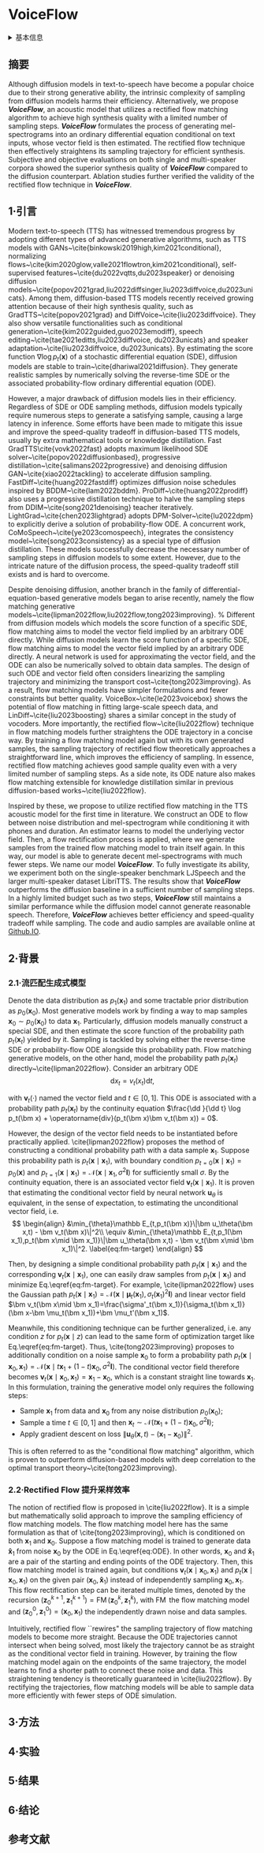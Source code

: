 # VoiceFlow

<details>
<summary>基本信息</summary>

- 标题: "VoiceFlow: Efficient Text-to-Speech with Rectified Flow Matching"
- 作者:
  - 01 Yiwei Guo (X-LANCE Lab, Shanghai Jiao Tong University, China)
  - 02 Chenpeng Du (X-LANCE Lab, Shanghai Jiao Tong University, China)
  - 03 Ziyang Ma (X-LANCE Lab, Shanghai Jiao Tong University, China)
  - 04 Xie Chen (X-LANCE Lab, Shanghai Jiao Tong University, China)
  - 05 Kai Yu (X-LANCE Lab, Shanghai Jiao Tong University, China)
- 链接:
  - [ArXiv](https://arxiv.org/abs/2309.05027)
  - [Publication](https://doi.org/10.1109/ICASSP48485.2024.10445948)
  - [Github](https://github.com/X-LANCE/VoiceFlow-TTS)
  - [Demo](https://cantabile-kwok.github.io/VoiceFlow/)
- 文件:
  - [ArXiv v2](_PDF/2024.01.16_2309.05027v2__VoiceFlow__Efficient_Text-to-Speech_with_Rectified_Flow_Matching.pdf)
  - [ArXiv v3](_PDF/2024.09.01_2309.05027v3__VoiceFlow__Efficient_Text-to-Speech_with_Rectified_Flow_Matching.pdf)
  - [Publication] #TODO

</details>

## 摘要

Although diffusion models in text-to-speech have become a popular choice due to their strong generative ability, the intrinsic complexity of sampling from diffusion models harms their efficiency.
Alternatively, we propose ***VoiceFlow***, an acoustic model that utilizes a rectified flow matching algorithm to achieve high synthesis quality with a limited number of sampling steps.
***VoiceFlow*** formulates the process of generating mel-spectrograms into an ordinary differential equation conditional on text inputs, whose vector field is then estimated.
The rectified flow technique then effectively straightens its sampling trajectory for efficient synthesis.
Subjective and objective evaluations on both single and multi-speaker corpora showed the superior synthesis quality of ***VoiceFlow*** compared to the diffusion counterpart.
Ablation studies further verified the validity of the rectified flow technique in ***VoiceFlow***.

## 1·引言

Modern text-to-speech (TTS) has witnessed tremendous progress by adopting different types of advanced generative algorithms, such as TTS models with GANs~\cite{binkowski2019high,kim2021conditional}, normalizing flows~\cite{kim2020glow,valle2021flowtron,kim2021conditional}, self-supervised features~\cite{du2022vqtts,du2023speaker} or denoising diffusion models~\cite{popov2021grad,liu2022diffsinger,liu2023diffvoice,du2023unicats}.
Among them, diffusion-based TTS models recently received growing attention because of their high synthesis quality, such as GradTTS~\cite{popov2021grad} and DiffVoice~\cite{liu2023diffvoice}.
They also show versatile functionalities such as conditional generation~\cite{kim2022guided,guo2023emodiff}, speech editing~\cite{tae2021editts,liu2023diffvoice, du2023unicats} and speaker adaptation~\cite{liu2023diffvoice, du2023unicats}.
By estimating the score function $\nabla \log p_t(\bm x)$ of a stochastic differential equation (SDE), diffusion models are stable to train~\cite{dhariwal2021diffusion}.
They generate realistic samples by numerically solving the reverse-time SDE or the associated probability-flow ordinary differential equation (ODE).

However, a major drawback of diffusion models lies in their efficiency.
Regardless of SDE or ODE sampling methods, diffusion models typically require numerous steps to generate a satisfying sample, causing a large latency in inference.
Some efforts have been made to mitigate this issue and improve the speed-quality tradeoff in diffusion-based TTS models, usually by extra mathematical tools or knowledge distillation.
Fast GradTTS\cite{vovk2022fast} adopts maximum likelihood SDE solver~\cite{popov2022diffusionbased}, progressive distillation~\cite{salimans2022progressive} and denoising diffusion GAN~\cite{xiao2022tackling} to accelerate diffusion sampling.
FastDiff~\cite{huang2022fastdiff} optimizes diffusion noise schedules inspired by BDDM~\cite{lam2022bddm}.
ProDiff~\cite{huang2022prodiff} also uses a progressive distillation technique to halve the sampling steps from DDIM~\cite{song2021denoising} teacher iteratively.
LightGrad~\cite{chen2023lightgrad} adopts DPM-Solver~\cite{lu2022dpm} to explicitly derive a solution of probability-flow ODE.
A concurrent work, CoMoSpeech~\cite{ye2023comospeech}, integrates the consistency model~\cite{song2023consistency} as a special type of diffusion distillation.
These models successfully decrease the necessary number of sampling steps in diffusion models to some extent.
However, due to the intricate nature of the diffusion process, the speed-quality tradeoff still exists and is hard to overcome.

Despite denoising diffusion, another branch in the family of differential-equation-based generative models began to arise recently, namely the flow matching generative models~\cite{lipman2022flow,liu2022flow,tong2023improving}.
% Different from diffusion models which models the score function of a specific SDE, flow matching aims to model the vector field implied by an arbitrary ODE directly.
While diffusion models learn the score function of a specific SDE, flow matching aims to model the vector field implied by an arbitrary ODE directly.
A neural network is used for approximating the vector field, and the ODE can also be numerically solved to obtain data samples.
The design of such ODE and vector field often considers linearizing the sampling trajectory and minimizing the transport cost~\cite{tong2023improving}.
As a result, flow matching models have simpler formulations and fewer constraints but better quality.
VoiceBox~\cite{le2023voicebox} shows the potential of flow matching in fitting large-scale speech data, and LinDiff~\cite{liu2023boosting} shares a similar concept in the study of vocoders.
More importantly, the rectified flow~\cite{liu2022flow} technique in flow matching models further straightens the ODE trajectory in a concise way.
By training a flow matching model again but with its own generated samples, the sampling trajectory of rectified flow theoretically approaches a straightforward line, which improves the efficiency of sampling.
In essence, rectified flow matching achieves good sample quality even with a very limited number of sampling steps.
As a side note, its ODE nature also makes flow matching extensible for knowledge distillation similar in previous diffusion-based works~\cite{liu2022flow}.

Inspired by these, we propose to utilize rectified flow matching in the TTS acoustic model for the first time in literature.
We construct an ODE to flow between noise distribution and mel-spectrogram while conditioning it with phones and duration.
An estimator learns to model the underlying vector field.
Then, a flow rectification process is applied, where we generate samples from the trained flow matching model to train itself again.
In this way, our model is able to generate decent mel-spectrograms with much fewer steps.
We name our model ***VoiceFlow***.
To fully investigate its ability, we experiment both on the single-speaker benchmark LJSpeech and the larger multi-speaker dataset LibriTTS.
The results show that ***VoiceFlow*** outperforms the diffusion baseline in a sufficient number of sampling steps.
In a highly limited budget such as two steps, ***VoiceFlow*** still maintains a similar performance while the diffusion model cannot generate reasonable speech.
Therefore, ***VoiceFlow*** achieves better efficiency and speed-quality tradeoff while sampling.
The code and audio samples are available online at [Github.IO](https://cantabile-kwok.github.io/VoiceFlow).

## 2·背景

### 2.1·流匹配生成式模型

Denote the data distribution as $p_1(\bm x_1)$ and some tractable prior distribution as $p_0(\bm x_0)$.
Most generative models work by finding a way to map samples $\bm x_0\sim p_0(\bm x_0)$ to data $\bm x_1$.
Particularly, diffusion models manually construct a special SDE, and then estimate the score function of the probability path $p_t(\bm x_t)$ yielded by it.
Sampling is tackled by solving either the reverse-time SDE or probability-flow ODE alongside this probability path.
Flow matching generative models, on the other hand, model the probability path $p_t(\bm x_t)$ directly~\cite{lipman2022flow}.
Consider an arbitrary ODE
$$
\text{d}x_t = v_t (x_t)\text{d}t,
\tag{01}
$$

with $\bm v_t(\cdot)$ named the vector field and $t\in[0,1]$.
This ODE is associated with a probability path $p_t(\bm x_t)$ by the continuity equation $\frac{\dd }{\dd t} \log p_t(\bm x) + \operatorname{div}(p_t(\bm x)\bm v_t(\bm x)) = 0$.

However, the design of the vector field needs to be instantiated before practically applied.
\cite{lipman2022flow} proposes the method of constructing a conditional probability path with a data sample $\bm x_1$.
Suppose this probability path is $p_t(\bm x\mid \bm x_1)$, with boundary condition $p_{t=0}(\bm x\mid \bm x_1) = p_0(\bm x)$ and $p_{t=1}(\bm x\mid\bm x_1) = \mathcal N(\bm x\mid \bm x_1, \sigma^2\bm I)$ for sufficiently small $\sigma$.
By the continuity equation, there is an associated vector field $\bm v_t(\bm x\mid \bm x_1)$.
It is proven that estimating the conditional vector field by neural network $\bm u_\theta$ is equivalent, in the sense of expectation, to estimating the unconditional vector field, i.e.
$$
\begin{align}
    &\min_{\theta}\mathbb E_{t,p_t(\bm x)}\|\bm u_\theta(\bm x,t) - \bm v_t(\bm x)\|^2\\
    \equiv &\min_{\theta}\mathbb E_{t,p_1(\bm x_1),p_t(\bm x\mid \bm x_1)}\|\bm u_\theta(\bm x,t) - \bm v_t(\bm x\mid \bm x_1)\|^2.
    \label{eq:fm-target}
\end{align}
$$

Then, by designing a simple conditional probability path $p_t(\bm x\mid \bm x_1)$ and the corresponding $\bm v_t(\bm x\mid \bm x_1)$, one can easily draw samples from $p_t(\bm x\mid \bm x_1)$ and minimize Eq.\eqref{eq:fm-target}.
For example, \cite{lipman2022flow} uses the Gaussian path $p_t(\bm x\mid \bm x_1)=\mathcal N(\bm x\mid \bm \mu_t(\bm x_1),\sigma_t(\bm x_1)^2\bm I)$ and linear vector field $\bm v_t(\bm x\mid \bm x_1)=\frac{\sigma'_t(\bm x_1)}{\sigma_t(\bm x_1)}(\bm x-\bm \mu_t(\bm x_1))+\bm \mu_t'(\bm x_1)$.

Meanwhile, this conditioning technique can be further generalized, i.e. any condition $z$ for $p_t(\bm x\mid z)$ can lead to the same form of optimization target like Eq.\eqref{eq:fm-target}.
Thus, \cite{tong2023improving} proposes to additionally condition on a noise sample $\bm x_0$ to form a probability path $p_t(\bm x\mid \bm x_0, \bm x_1)=\mathcal N(\bm x\mid t\bm x_1 + (1-t)\bm x_0, \sigma^2 \bm I)$.
The conditional vector field therefore becomes $\bm v_t(\bm x\mid \bm x_0, \bm x_1)=\bm x_1-\bm x_0$, which is a constant straight line towards $\bm x_1$.
In this formulation, training the generative model only requires the following steps:
- Sample $\bm x_1$ from data and $\bm x_0$ from any noise distribution $p_0(\bm x_0)$;
- Sample a time $t\in[0,1]$ and then $\bm x_t \sim \mathcal N(t\bm x_1 + (1-t)\bm x_0, \sigma^2 \bm I)$;
- Apply gradient descent on loss $\|\bm u_\theta(\bm x,t) - (\bm x_1 - \bm x_0)\|^2$.

This is often referred to as the "conditional flow matching" algorithm, which is proven to outperform diffusion-based models with deep correlation to the optimal transport theory~\cite{tong2023improving}.

### 2.2·Rectified Flow 提升采样效率

The notion of rectified flow is proposed in \cite{liu2022flow}.
It is a simple but mathematically solid approach to improve the sampling efficiency of flow matching models.
The flow matching model here has the same formulation as that of \cite{tong2023improving}, which is conditioned on both $\bm x_1$ and $\bm x_0$.
Suppose a flow matching model is trained to generate data $\bm {\hat x}_1$ from noise $\bm x_0$ by the ODE in Eq.\eqref{eq:ODE}. In other words, $\bm x_0$ and $\bm {\hat x}_1$ are a pair of the starting and ending points of the ODE trajectory.
Then, this flow matching model is trained again, but conditions $\bm v_t(\bm x\mid \bm x_0,\bm x_1)$ and $p_t(\bm x\mid \bm x_0,\bm x_1)$ on the given pair $(\bm x_0, \bm {\hat x}_1)$ instead of independently sampling $\bm x_0, \bm x_1$.
This flow rectification step can be iterated multiple times, denoted by the recursion $\left(\bm z_0^{k+1}, \bm z_1^{k+1}\right) = \operatorname{FM}\left(\bm z_0^{k}, \bm z_1^k\right)$, with $\operatorname{FM}$ the flow matching model and $(\bm z_0^0, \bm z_1^0)=(\bm x_0, \bm x_1)$ the independently drawn noise and data samples.

Intuitively, rectified flow ``rewires" the sampling trajectory of flow matching models to become more straight.
Because the ODE trajectories cannot intersect when being solved, most likely the trajectory cannot be as straight as the conditional vector field in training.
However, by training the flow matching model again on the endpoints of the same trajectory, the model learns to find a shorter path to connect these noise and data.
This straightening tendency is theoretically guaranteed in \cite{liu2022flow}.
By rectifying the trajectories, flow matching models will be able to sample data more efficiently with fewer steps of ODE simulation.

## 3·方法

## 4·实验

## 5·结果

## 6·结论

## 参考文献
